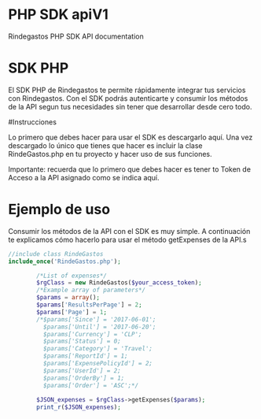 # PHP SDK apiV1
Rindegastos PHP SDK API documentation

# SDK PHP

El SDK PHP de Rindegastos te permite rápidamente integrar tus servicios con Rindegastos. Con el SDK podrás autenticarte y consumir los métodos de la API segun tus necesidades sin tener que desarrollar desde cero todo.

#Instrucciones

Lo primero que debes hacer para usar el SDK es descargarlo aquí. Una vez descargado lo único que tienes que hacer es incluir la clase RindeGastos.php en tu proyecto y hacer uso de sus funciones.

Importante: recuerda que lo primero que debes hacer es tener to Token de Acceso a la API asignado como se indica aquí.

# Ejemplo de uso
Consumir los métodos de la API con el SDK es muy simple. A continuación te explicamos cómo hacerlo para usar el método getExpenses de la API.s

``` PHP
//include class RindeGastos
include_once('RindeGastos.php'); 

        /*List of expenses*/
        $rgClass = new RindeGastos($your_access_token);
        /*Example array of parameters*/
        $params = array();
        $params['ResultsPerPage'] = 2;
        $params['Page'] = 1;
        /*$params['Since'] = '2017-06-01';
          $params['Until'] = '2017-06-20';
          $params['Currency'] = 'CLP';
          $params['Status'] = 0;
          $params['Category'] = 'Travel';
          $params['ReportId'] = 1;
          $params['ExpensePolicyId'] = 2;
          $params['UserId'] = 2;
          $params['OrderBy'] = 1;
          $params['Order'] = 'ASC';*/
          
        $JSON_expenses = $rgClass->getExpenses($params);
        print_r($JSON_expenses);

```
